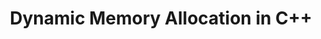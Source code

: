 ---
id: c++-dynamic-memory-allocation
title: Dynamic Memory Allocation in C++
sidebar_label: Dynamic Memory Allocation in C++
sidebar_position: 1
tags:
  [
    c++,
    programming,
    c++ dynamic memory,
    memory allocation,
    c++ dynamic memory allocation
  ]
description: In this tutorial, we'll explore dynamic memory allocation in C++. We'll cover how to use the `new` and `delete` operators to allocate and deallocate memory at runtime. You'll learn about managing heap memory, pointers, and avoiding memory leaks. Understanding dynamic memory allocation is essential for creating flexible and efficient C++ programs that handle varying amounts of data dynamically.
---